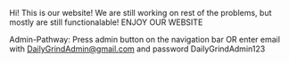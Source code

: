 Hi!
This is our website!
We are still working on rest of the problems, but mostly are still functionalable!
ENJOY OUR WEBSITE

Admin-Pathway:
Press admin button on the navigation bar OR enter email with DailyGrindAdmin@gmail.com and password DailyGrindAdmin123
